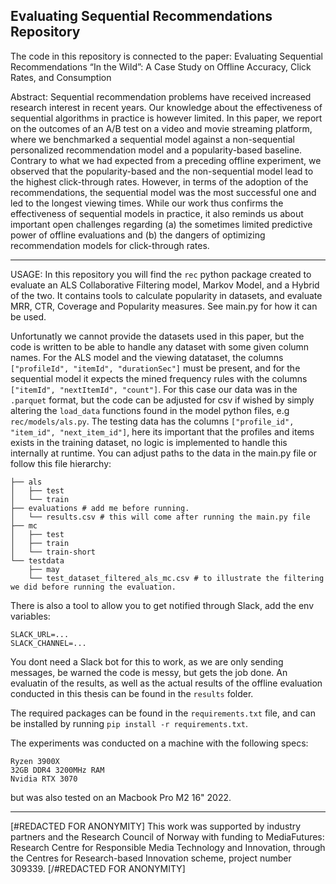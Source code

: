 ## Evaluating Sequential Recommendations Repository
The code in this repository is connected to the paper:
Evaluating Sequential Recommendations “In the Wild”:
A Case Study on Offline Accuracy, Click Rates, and Consumption

Abstract:
Sequential recommendation problems have received increased research interest in recent years. Our knowledge about the effectiveness of sequential algorithms in practice is however limited. In this paper, we report on the outcomes of an A/B test on a video and movie streaming platform, where we benchmarked a sequential model against a non-sequential personalized recommendation model and a popularity-based baseline. Contrary to what we had expected from a preceding offline experiment, we observed that the popularity-based and the non-sequential model lead to the highest click-through rates. However, in terms of the adoption of the recommendations, the sequential model was the most successful one and led to the longest viewing times. While our work thus confirms the effectiveness of sequential models in practice, it also reminds us about important open challenges regarding (a) the sometimes limited predictive power of offline evaluations and (b) the dangers of optimizing recommendation models for click-through rates.

---
USAGE:
In this repository you will find the `rec` python package created to evaluate an ALS Collaborative Filtering model, Markov Model, and a Hybrid of the two.
It contains tools to calculate popularity in datasets, and evaluate MRR, CTR, Coverage and Popularity measures. See main.py for how it can be used.

Unfortunatly we cannot provide the datasets used in this paper, but the code is written to be able to handle any dataset with some given column names. For the ALS model and the viewing datataset, the columns `["profileId", "itemId", "durationSec"]` must be present, and for the sequential model it expects the mined frequency rules with the columns `["itemId", "nextItemId", "count"]`. For this case our data was in the `.parquet` format, but the code can be adjusted for csv if wished by simply altering the `load_data` functions found in the model python files, e.g `rec/models/als.py`. The testing data has the columns
`["profile_id", "item_id", "next_item_id"]`, here its important that the profiles and items exists in the training dataset, no logic is implemented to handle this internally at runtime. You can adjust paths to the data in the main.py file or follow this file hierarchy:

```
├── als
│   ├── test
│   └── train
├── evaluations # add me before running.
│   └── results.csv # this will come after running the main.py file
├── mc
│   ├── test
│   ├── train
│   └── train-short
└── testdata
    ├── may
    └── test_dataset_filtered_als_mc.csv # to illustrate the filtering we did before running the evaluation.
```

There is also a tool to allow you to get notified through Slack, add the env variables:
```
SLACK_URL=...
SLACK_CHANNEL=...
```
You dont need a Slack bot for this to work, as we are only sending messages, be warned the code is messy, but gets the job done. An evaluatin of the results, as well as the actual results of the offline evaluation conducted in this thesis can be found in the `results` folder.

The required packages can be found in the `requirements.txt` file, and can be installed by running `pip install -r requirements.txt`.

The experiments was conducted on a machine with the following specs:
```
Ryzen 3900X
32GB DDR4 3200MHz RAM
Nvidia RTX 3070
```
but was also tested on an Macbook Pro M2 16" 2022.

---
[#REDACTED FOR ANONYMITY]
This work was supported by industry partners and the Research Council of Norway
with funding to MediaFutures: Research Centre for Responsible Media Technology and
Innovation, through the Centres for Research-based Innovation scheme, project number
309339.
[/#REDACTED FOR ANONYMITY]
